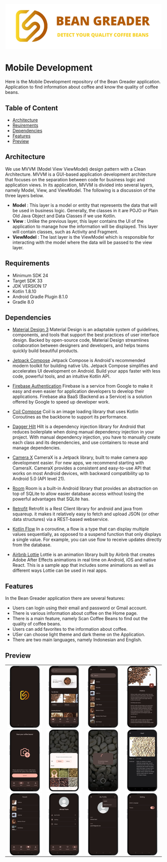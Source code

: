 <p align="center"><img src="screenshot/banner-repository.png"/></p>

# Mobile Development
Here is the Mobile Development repository of the Bean Greader application. Application to find information about coffee and know the quality of coffee beans.

## Table of Content
* [Architecture](#architecture)
* [Reuirements](#requirements)
* [Dependencies](#dependencies)
* [Features](#features)
* [Preview](#preview)


## Architecture
We use MVVM (Model View ViewModel) design pattern with a Clean Architecture. MVVM is a GUI-based application development architecture that focuses on the separation between code for business logic and application views. In its application, MVVM is divided into several layers, namely Model, View, and ViewModel. The following is a discussion of the three layers below.

* **Model** :
This layer is a model or entity that represents the data that will be used in business logic. Generally, the classes in it are POJO or Plain Old Java Object and Data Classes if we use Kotlin.
* **View** :
Unlike the previous layer, this layer contains the UI of the application to manage how the information will be displayed. This layer will contain classes, such as Activity and Fragment.
* **ViewModel** :
The last layer is the ViewModel which is responsible for interacting with the model where the data will be passed to the view layer.

## Requirements
* Minimum SDK 24
* Target SDK 33
* JDK VERSION 17
* Kotlin 1.8.10
* Android Gradle Plugin 8.1.0
* Gradle 8.0

## Dependencies

* [Material Design 3](https://m3.material.io/) Material Design is an adaptable system of guidelines, components, and tools that support the best practices of user interface design. Backed by open-source code, Material Design streamlines collaboration between designers and developers, and helps teams quickly build beautiful products.

* [Jetpack Compose](https://developer.android.com/jetpack/compose?gclid=Cj0KCQjwj_ajBhCqARIsAA37s0y845dTgL-gmRYWyATAUEanz3qTYdGRUZMQC_tI8sj3N6QgtWTDLlkaAm5YEALw_wcB&gclsrc=aw.ds&hl=id) Jetpack Compose is Android's recommended modern toolkit for building native UIs. Jetpack Compose simplifies and accelerates UI development on Android. Build your apps faster with less code, powerful tools, and an intuitive Kotlin API.

* [Firebase Authentication](https://firebase.google.com/docs/auth?hl=id) Firebase is a service from Google to make it easy and even easier for application developers to develop their applications. Firebase aka BaaS (Backend as a Service) is a solution offered by Google to speed up developer work.

* [Coil Compose](https://coil-kt.github.io/coil/compose/) Coil is an image loading library that uses Kotlin Coroutines as the backbone to support its performance.

* [Dagger Hilt](https://developer.android.com/training/dependency-injection/hilt-android?hl=id) Hilt is a dependency injection library for Android that reduces boilerplate when doing manual dependency injection in your project. With manual dependency injection, you have to manually create each class and its dependencies, and use containers to reuse and manage dependencies.

* [Camera X](https://developer.android.com/training/camerax?hl=id) CameraX is a Jetpack library, built to make camera app development easier. For new apps, we recommend starting with CameraX. CameraX provides a consistent and easy-to-use API that works on most Android devices, with backward compatibility up to Android 5.0 (API level 21).

* [Room](https://developer.android.com/training/data-storage/room?hl=id) Room is a built-in Android library that provides an abstraction on top of SQLite to allow easier database access without losing the powerful advantages that SQLite has.

* [Retrofit](https://square.github.io/retrofit/) Retrofit is a Rest Client library for android and java from squareup. it makes it relatively easy to fetch and upload JSON (or other data structures) via a REST-based webservice.

* [Kotlin Flow](https://developer.android.com/kotlin/flow?hl=id) In a coroutine, a flow is a type that can display multiple values sequentially, as opposed to a suspend function that only displays a single value. For example, you can use flow to receive updates directly from the database.

* [Airbnb Lottie](https://github.com/airbnb/lottie-android) Lottie is an animation library built by Airbnb that creates Adobe After Effects animations in real time on Android, iOS and native React. This is a sample app that includes some animations as well as different ways Lottie can be used in real apps.

## Features

In the Bean Greader application there are several features:

- Users can login using their email and password or Gmail account.
- There is various information about coffee on the Home page.
- There is a main feature, namely Scan Coffee Beans to find out the quality of coffee beans.
- Users can add favorites to the information about coffee.
- USer can choose light theme and dark theme on the Application.
- There are two main languages, namely Indonesian and English.

## Preview

<table>
    <tr>
        <td><img src="screenshot/1 Splash.png" align="center" alt="4"</td>
        <td><img src="screenshot/2 Home.png" align="center" alt="4"</td>
        <td><img src="screenshot/3 Search.png" align="center" alt="4"</td>
        <td><img src="screenshot/4 Detail.png" align="center" alt="4"</td>
    </tr>
    <tr>
        <td><img src="screenshot/5 Scan Screen.png" align="center" alt="4"</td>
        <td><img src="screenshot/6 Upload.png" align="center" alt="4"</td>
        <td><img src="screenshot/7 Loading Detect.png" align="center" alt="4"</td>
        <td><img src="screenshot/8 Result Detect.png" align="center" alt="4"</td>
    </tr>
    <tr>
        <td><img src="screenshot/9 Favorite.png" align="center" alt="4"</td>
        <td><img src="screenshot/10 Profile Screen.png" align="center" alt="4"</td>
        <td><img src="screenshot/11 My Profile.png" align="center" alt="4"</td>
        <td><img src="screenshot/12 Setting.png" align="center" alt="4"</td>
    </tr>
<table>
